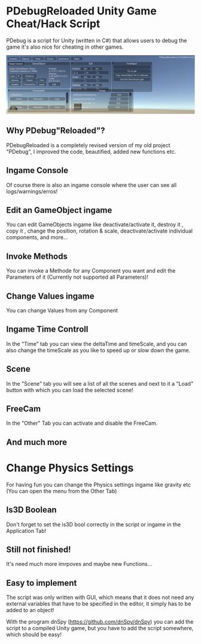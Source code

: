 
# PDebugReloaded Unity Game Cheat/Hack Script
PDebug is a script for Unity (written in C#) that allows users to debug the game it's also nice for cheating in other games.

![Capture](Capture.png)

## Why PDebug"Reloaded"?
PDebugReloaded is a completely revised version of my old project "PDebug", I improved the code, beautified, added new functions etc.

## Ingame Console
Of course there is also an ingame console where the user can see all logs/warnings/erros!

## Edit an GameObject ingame
You can edit GameObjects ingame like deactivate/activate it, destroy it , copy it , change the position, rotation & scale, deactivate/activate individual components,
and more...

## Invoke Methods
You can invoke a Methode for any Component you want and edit the Parameters of it (Currently not supported all Parameters)!

## Change Values ingame
You can change Values from any Component

## Ingame Time Controll
In the "Time" tab you can view the deltaTime and timeScale, and you can also change the timeScale as you like to speed up or slow down the game.

## Scene
In the "Scene" tab you will see a list of all the scenes and next to it a "Load" button with which you can load the selected scene!

## FreeCam
In the "Other" Tab you can activate and disable the FreeCam.

## And much more

# Change Physics Settings
For having fun you can change the Physics settings ingame like gravity etc (You can open the menu from the Other Tab)

## Is3D Boolean
Don't forget to set the is3D bool correctly in the script or ingame in the Application Tab!

## Still not finished!
It's need much more imrpoves and maybe new Functions...

## Easy to implement
The script was only written with GUI, which means that it does not need any external variables that have to be specified in the editor, it simply has to be added to an object!

With the program dnSpy (https://github.com/dnSpy/dnSpy) you can add the script to a compiled Unity game, but you have to add the script somewhere, which should be easy!
